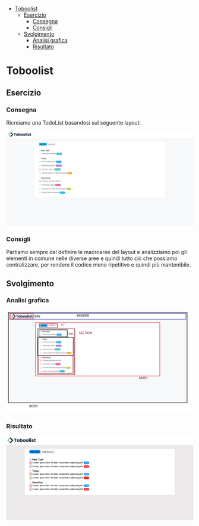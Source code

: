 - [Toboolist](#toboolist)
  - [Esercizio](#esercizio)
    - [Consegna](#consegna)
    - [Consigli](#consigli)
  - [Svolgimento](#svolgimento)
    - [Analisi grafica](#analisi-grafica)
    - [Risultato](#risultato)

# Toboolist

## Esercizio

### Consegna

Ricreiamo una TodoList basandosi sul seguente layout:

<img alt="base-exercise" src="./img/Toboolist-screenshot.png" width=850>

### Consigli

Partiamo sempre dal definire le macroaree del layout e analizziamo poi gli elementi in comune nelle diverse aree e quindi tutto ciò che possiamo centralizzare, per rendere il codice meno ripetitivo e quindi più mantenibile.

## Svolgimento

### Analisi grafica

<img alt="analisi-grafica" src="./img/Toboolist-screenshot-analyzed.png" width=850>

### Risultato

<img alt="risultato-finale" src="./img/my-solution.PNG" width=850>
